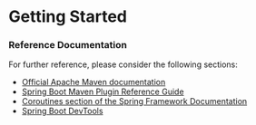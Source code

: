 # Getting Started

### Reference Documentation
For further reference, please consider the following sections:

* [Official Apache Maven documentation](https://maven.apache.org/guides/index.html)
* [Spring Boot Maven Plugin Reference Guide](https://docs.spring.io/spring-boot/docs/2.2.6.RELEASE/maven-plugin/)
* [Coroutines section of the Spring Framework Documentation](https://docs.spring.io/spring/docs/5.2.5.RELEASE/spring-framework-reference/languages.html#coroutines)
* [Spring Boot DevTools](https://docs.spring.io/spring-boot/docs/2.2.6.RELEASE/reference/htmlsingle/#using-boot-devtools)

